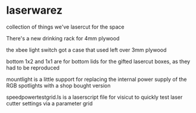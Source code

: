 # laserwarez
collection of things we've lasercut for the space

There's a new drinking rack for 4mm plywood

the xbee light switch got a case that used left over 3mm plywood

bottom 1x2 and 1x1 are for bottom lids for the gifted lasercut boxes, as they had to be reproduced

mountlight is a little support for replacing the internal power supply of the RGB spotlights with a shop bought version

speedpowertestgrid.ls is a laserscript file for visicut to quickly test laser cutter settings via a parameter grid
